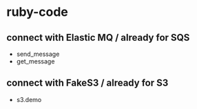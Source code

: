 # ruby-code
## connect with Elastic MQ / already for SQS
- send_message
- get_message
## connect with FakeS3 / already for S3
- s3.demo

